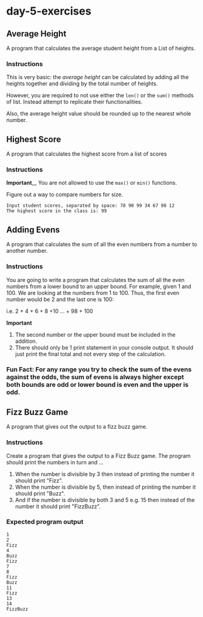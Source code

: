 # day-5-exercises

## Average Height
A program that calculates the average student height from a List of heights.

### Instructions
This is very basic: the *average height* can be calculated by adding all the heights together and dividing by the total number of heights.

However, you are required to not use either the `len()` or the `sum()` methods of list. Instead attempt to replicate their functionalities. 

Also, the average height value should be rounded up to the nearest whole number.

## Highest Score
A program that calculates the highest score from a list of scores

### Instructions

__Important____  You are not allowed to use the `max()` or `min()` functions. 

Figure out a way to compare numbers for size.

```
Input student scores, separated by space: 78 90 99 34 67 98 12
The highest score in the class is: 99
```

## Adding Evens

A program that calculates the sum of all the even numbers from a number to another number.

### Instructions
You are going to write a program that calculates the sum of all the even numbers from a lower bound to an upper bound. For example, given 1 and 100. We are looking at the numbers from 1 to 100. Thus, the first even number would be 2 and the last one is 100:

i.e. 2 + 4 + 6 + 8 +10 ... + 98 + 100

**Important** 
1. The second number or the upper bound must be included in the addition.
2. There should only be 1 print statement in your console output. It should just print the final total and not every step of the calculation.

### Fun Fact: For any range you try to check the sum of the evens against the odds, the sum of evens is always higher except both bounds are odd or lower bound is even and the upper is odd.

## Fizz Buzz Game
A program that gives out the output to a fizz buzz game.

### Instructions
Create a program that gives the output to a Fizz Buzz game. The program should print the numbers in turn and ...
1. When the number is divisible by 3 then instead of printing the number it should print "Fizz".
2. When the number is divisible by 5, then instead of printing the number it should print "Buzz".
3. And if the number is divisible by both 3 and 5 e.g. 15 then instead of the number it should print "FizzBuzz".

### Expected program output
```
1
2
Fizz
4
Buzz
Fizz
7
8
Fizz
Buzz
11
Fizz
13
14
FizzBuzz
```